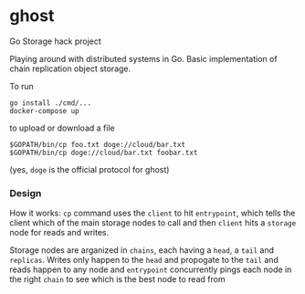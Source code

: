 # ghost
Go Storage hack project

Playing around with distributed systems in Go.  Basic implementation of chain replication object storage. 

To run 
```
go install ./cmd/...
docker-compose up
```
to upload or download a file
```
$GOPATH/bin/cp foo.txt doge://cloud/bar.txt
$GOPATH/bin/cp doge://cloud/bar.txt foobar.txt
```
(yes, `doge` is the official protocol for ghost)

### Design
How it works: `cp` command uses the `client` to hit `entrypoint`, which tells the client which of the main storage nodes to call and then `client` hits a `storage` node for reads and writes.  

Storage nodes are arganized in `chains`, each having a `head`, a `tail` and `replicas`.  Writes only happen to the `head` and propogate to the `tail` and reads happen to any node and `entrypoint` concurrently pings each node in the right `chain` to see which is the best node to read from
